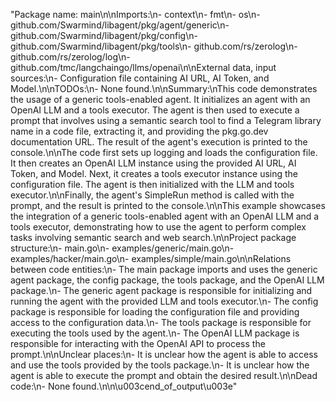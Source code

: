 "Package name: main\n\nImports:\n- context\n- fmt\n- os\n- github.com/Swarmind/libagent/pkg/agent/generic\n- github.com/Swarmind/libagent/pkg/config\n- github.com/Swarmind/libagent/pkg/tools\n- github.com/rs/zerolog\n- github.com/rs/zerolog/log\n- github.com/tmc/langchaingo/llms/openai\n\nExternal data, input sources:\n- Configuration file containing AI URL, AI Token, and Model.\n\nTODOs:\n- None found.\n\nSummary:\nThis code demonstrates the usage of a generic tools-enabled agent. It initializes an agent with an OpenAI LLM and a tools executor. The agent is then used to execute a prompt that involves using a semantic search tool to find a Telegram library name in a code file, extracting it, and providing the pkg.go.dev documentation URL. The result of the agent's execution is printed to the console.\n\nThe code first sets up logging and loads the configuration file. It then creates an OpenAI LLM instance using the provided AI URL, AI Token, and Model. Next, it creates a tools executor instance using the configuration file. The agent is then initialized with the LLM and tools executor.\n\nFinally, the agent's SimpleRun method is called with the prompt, and the result is printed to the console.\n\nThis example showcases the integration of a generic tools-enabled agent with an OpenAI LLM and a tools executor, demonstrating how to use the agent to perform complex tasks involving semantic search and web search.\n\nProject package structure:\n- main.go\n- examples/generic/main.go\n- examples/hacker/main.go\n- examples/simple/main.go\n\nRelations between code entities:\n- The main package imports and uses the generic agent package, the config package, the tools package, and the OpenAI LLM package.\n- The generic agent package is responsible for initializing and running the agent with the provided LLM and tools executor.\n- The config package is responsible for loading the configuration file and providing access to the configuration data.\n- The tools package is responsible for executing the tools used by the agent.\n- The OpenAI LLM package is responsible for interacting with the OpenAI API to process the prompt.\n\nUnclear places:\n- It is unclear how the agent is able to access and use the tools provided by the tools package.\n- It is unclear how the agent is able to execute the prompt and obtain the desired result.\n\nDead code:\n- None found.\n\n\u003cend_of_output\u003e"